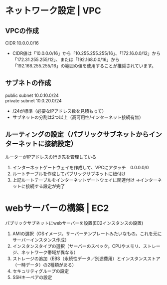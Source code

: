 # **ネットワーク設定 | VPC**
## VPCの作成
CIDR 10.0.0.0/16
- CIDR値は「10.0.0.0/16」から「10.255.255.255/16」、「172.16.0.0/12」から「172.31.255.255/12」、または「192.168.0.0/16」から「192.168.255.255/16」の範囲の値を使用することが推奨されています。

## サブネトの作成
public subnet 10.0.10.0/24 </br>
private subnet 10.0.20.0/24
- /24が標準（必要なIPアドレス数を見積もって）
- サブネットの分割は2つ以上（高可用性/インターネット接続有無）

## ルーティングの設定（パブリックサブネットからインターネットに接続設定）
ルーターがIPアドレスの行き先を管理している
1. インターネットゲートウェイを作成して、VPCにアタッチ　0.0.0.0/0
2. ルートテーブルを作成してパブリックサブネットに紐付け
3. 上記ルートテーブルをインターネットゲートウェイに関連付け
→インターネットに接続する設定が完了

# **webサーバーの構築 | EC2**
パブリックサブネットにwebサーバーを設置(EC2インスタンスの設置)
1. AMIの選択（OSイメージ。サーバーテンプレートみたいなもの。これを元にサーバーインスタンス作成）
2. インスタンスタイプの選択（サーバーのスペック。CPUやメモリ、ストレージ、ネットワーク帯域が異なる）
3. ストレージの追加（EBS（永続性データ／別途費用）とインスタンスストア（一時データ）の2種類がある）
4. セキュリティグループの設定
5. SSHキーペアの設定


